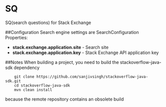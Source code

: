 # SQ
SQ(search questions) for Stack Exchange

##Configuration
Search engine settings are SearchConfiguration
Properties:
* **stack.exchange.application.site** - Search site
* **stack.exchange.application.key** - Stack Exchange API application key


##Notes
When building a project, you need to build the stackoverflow-java-sdk dependency

```
    git clone https://github.com/sanjivsingh/stackoverflow-java-sdk.git  
    cd stackoverflow-java-sdk  
    mvn clean install  
```
because the remote repository contains an obsolete build